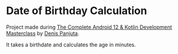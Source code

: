 # Date of Birthday Calculation

Project made during [The Complete Android 12 & Kotlin Development Masterclass](https://www.udemy.com/course/android-kotlin-developer/) by [Denis Panjuta](https://www.udemy.com/user/denispanjuta/).

It takes a birthdate and calculates the age in minutes.